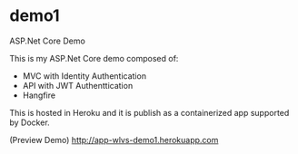 # demo1
ASP.Net Core Demo

This is my ASP.Net Core demo composed of:
- MVC with Identity Authentication
- API with JWT Authenttication
- Hangfire

This is hosted in Heroku and it is publish as a containerized app supported by Docker.

(Preview Demo) http://app-wlvs-demo1.herokuapp.com
